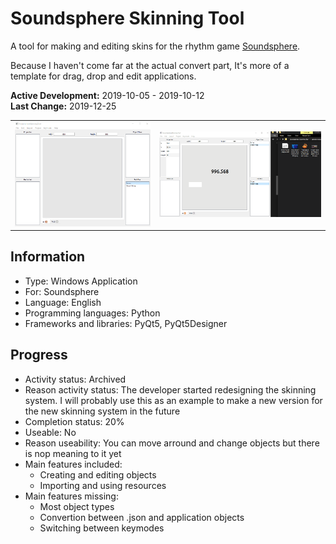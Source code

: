 # Soundsphere Skinning Tool
A tool for making and editing skins for the rhythm game [Soundsphere](https://github.com/semyon422/soundsphere).

Because I haven't come far at the actual convert part, It's more of a template for drag, drop and edit applications.

**Active Development:** 2019-10-05 - 2019-10-12<br>
**Last Change:** 2019-12-25<br>

| | |
| :---: | :---: |
| ![](/Screenshots/1-Functionalities.gif) | ![](/Screenshots/2-Import.gif) |

## Information
- Type: Windows Application
- For: Soundsphere
- Language: English
- Programming languages: Python
- Frameworks and libraries: PyQt5, PyQt5Designer

## Progress
- Activity status: Archived
- Reason activity status: The developer started redesigning the skinning system. I will probably use this as an example to make a new version for the new skinning system in the future
- Completion status: 20%
- Useable: No
- Reason useability: You can move arround and change objects but there is nop meaning to it yet
- Main features included: 
   - Creating and editing objects
   - Importing and using resources
- Main features missing: 
   - Most object types
   - Convertion between .json and application objects
   - Switching between keymodes
 